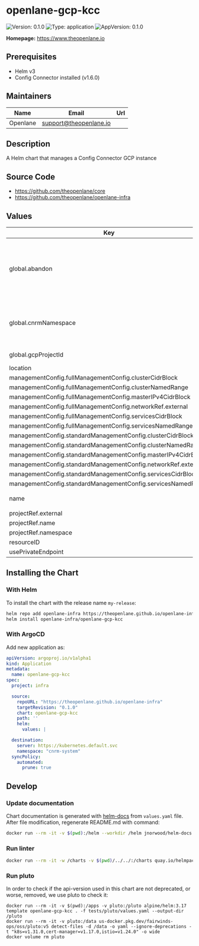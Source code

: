 # openlane-gcp-kcc

![Version: 0.1.0](https://img.shields.io/badge/Version-0.1.0-informational?style=flat-square) ![Type: application](https://img.shields.io/badge/Type-application-informational?style=flat-square) ![AppVersion: 0.1.0](https://img.shields.io/badge/AppVersion-0.1.0-informational?style=flat-square)

**Homepage:** <https://www.theopenlane.io>

## Prerequisites

- Helm v3
- Config Connector installed (v1.6.0)

## Maintainers

| Name | Email | Url |
| ---- | ------ | --- |
| Openlane | <support@theopenlane.io> |  |

## Description

A Helm chart that manages a Config Connector GCP instance

## Source Code

* <https://github.com/theopenlane/core>
* <https://github.com/theopenlane/openlane-infra>

## Values

| Key | Type | Default | Description |
|-----|------|---------|-------------|
| global.abandon | bool | `true` | If true, Keep the Compute Address even after the kcc resource deletion. |
| global.cnrmNamespace | string | `nil` | Allows to deploy in another namespace than the release one |
| global.gcpProjectId | string | `"myprojectid"` | Google Project ID |
| location | string | `"us-central1"` |  |
| managementConfig.fullManagementConfig.clusterCidrBlock | string | `""` |  |
| managementConfig.fullManagementConfig.clusterNamedRange | string | `""` |  |
| managementConfig.fullManagementConfig.masterIPv4CidrBlock | string | `""` |  |
| managementConfig.fullManagementConfig.networkRef.external | string | `""` |  |
| managementConfig.fullManagementConfig.servicesCidrBlock | string | `""` |  |
| managementConfig.fullManagementConfig.servicesNamedRange | string | `""` |  |
| managementConfig.standardManagementConfig.clusterCidrBlock | string | `""` |  |
| managementConfig.standardManagementConfig.clusterNamedRange | string | `""` |  |
| managementConfig.standardManagementConfig.masterIPv4CidrBlock | string | `""` |  |
| managementConfig.standardManagementConfig.networkRef.external | string | `""` |  |
| managementConfig.standardManagementConfig.servicesCidrBlock | string | `""` |  |
| managementConfig.standardManagementConfig.servicesNamedRange | string | `""` |  |
| name | string | `"openlane-config-controller"` |  |
| projectRef.external | string | `""` |  |
| projectRef.name | string | `""` |  |
| projectRef.namespace | string | `""` |  |
| resourceID | string | `""` |  |
| usePrivateEndpoint | bool | `false` |  |

## Installing the Chart

### With Helm

To install the chart with the release name `my-release`:

```bash
helm repo add openlane-infra https://theopenlane.github.io/openlane-infra
helm install openlane-infra/openlane-gcp-kcc
```

### With ArgoCD

Add new application as:

```yaml
apiVersion: argoproj.io/v1alpha1
kind: Application
metadata:
  name: openlane-gcp-kcc
spec:
  project: infra

  source:
    repoURL: "https://theopenlane.github.io/openlane-infra"
    targetRevision: "0.1.0"
    chart: openlane-gcp-kcc
    path: ''
    helm:
      values: |

  destination:
    server: https://kubernetes.default.svc
    namespace: "cnrm-system"
  syncPolicy:
    automated:
      prune: true
```

## Develop

### Update documentation

Chart documentation is generated with [helm-docs](https://github.com/norwoodj/helm-docs) from `values.yaml` file.
After file modification, regenerate README.md with command:

```bash
docker run --rm -it -v $(pwd):/helm --workdir /helm jnorwood/helm-docs:v1.14.2 helm-docs
```

### Run linter

```bash
docker run --rm -it -w /charts -v $(pwd)/../../:/charts quay.io/helmpack/chart-testing:v3.12.0 ct lint --charts /charts/charts/openlane-gcp-kcc --config /charts/charts/openlane-gcp-kcc/ct.yaml
```

### Run pluto

In order to check if the api-version used in this chart are not deprecated, or worse, removed, we use pluto to check it:

```
docker run --rm -it -v $(pwd):/apps -v pluto:/pluto alpine/helm:3.17 template openlane-gcp-kcc . -f tests/pluto/values.yaml --output-dir /pluto
docker run --rm -it -v pluto:/data us-docker.pkg.dev/fairwinds-ops/oss/pluto:v5 detect-files -d /data -o yaml --ignore-deprecations -t "k8s=v1.31.0,cert-manager=v1.17.0,istio=v1.24.0" -o wide
docker volume rm pluto
```

